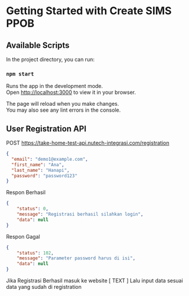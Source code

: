 # Getting Started with Create SIMS PPOB



## Available Scripts

In the project directory, you can run:

### `npm start`

Runs the app in the development mode.\
Open [http://localhost:3000](http://localhost:3000) to view it in your browser.

The page will reload when you make changes.\
You may also see any lint errors in the console.


## User Registration API

POST https://take-home-test-api.nutech-integrasi.com/registration

```json
{
  "email": "demo1@example.com",
  "first_name": "Ana",
  "last_name": "Hanapi",
  "password": "password123"
}
```
Respon Berhasil
```json
{
    "status": 0,
    "message": "Registrasi berhasil silahkan login",
    "data": null
}
``` 

Respon Gagal
```json
{
    "status": 102,
    "message": "Parameter password harus di isi",
    "data": null
}
```

Jika Registrasi Berhasil masuk ke website [ TEXT ] Lalu input data sesuai data yang sudah di registration